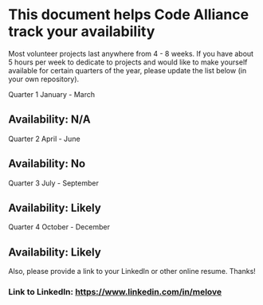 # This document helps Code Alliance track your availability
Most volunteer projects last anywhere from 4 - 8 weeks. If you have about 5 hours per week to dedicate to projects and would like to make yourself available for certain quarters of the year, please update the list below (in your own repository).

Quarter 1
January - March
## Availability: N/A

Quarter 2 
April - June
## Availability: No

Quarter 3 
July - September
## Availability: Likely

Quarter 4
October - December
## Availability: Likely

Also, please provide a link to your LinkedIn or other online resume. Thanks!
### Link to LinkedIn: https://www.linkedin.com/in/melove
